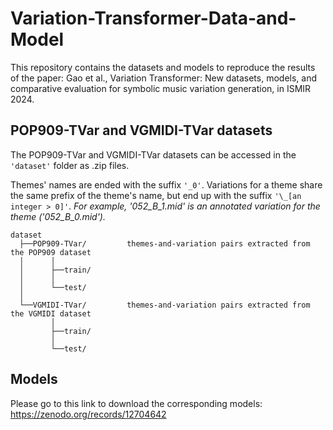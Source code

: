 # Variation-Transformer-Data-and-Model
This repository contains the datasets and models to reproduce the results of the paper: Gao et al., Variation Transformer: New datasets, models, and comparative evaluation for symbolic music variation generation, in ISMIR 2024.

## POP909-TVar and VGMIDI-TVar datasets
The POP909-TVar and VGMIDI-TVar datasets can be accessed in the ```'dataset'``` folder as .zip files.

Themes' names are ended with the suffix ```'_0'```. Variations for a theme share the same prefix of the theme's name, but end up with the suffix ```'\_[an integer > 0]'```.   _For example, '052_B_1.mid' is an annotated variation for the theme ('052_B_0.mid')._

```
dataset
  ├──POP909-TVar/         themes-and-variation pairs extracted from the POP909 dataset
  │      │
  │      ├──train/        
  │      │
  │      └──test/         
  │ 
  └──VGMIDI-TVar/         themes-and-variation pairs extracted from the VGMIDI dataset
         │
         ├──train/        
         │
         └──test/         
```

## Models
Please go to this link to download the corresponding models: https://zenodo.org/records/12704642
